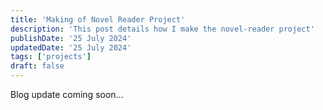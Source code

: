 ```yaml
---
title: 'Making of Novel Reader Project'
description: 'This post details how I make the novel-reader project'
publishDate: '25 July 2024'
updatedDate: '25 July 2024'
tags: ['projects']
draft: false
---
```


Blog update coming soon...
